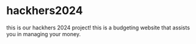 # hackhers2024
this is our hackhers 2024 project! 
this is a budgeting website that assists you in managing your money.

